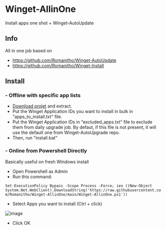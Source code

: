 # Winget-AllinOne
Install apps one shot + Winget-AutoUpdate

## Info
All in one job based on
- https://github.com/Romanitho/Winget-AutoUpdate
- https://github.com/Romanitho/Winget-Install

## Install
### - Offline with specific app lists
- [Download projet](https://github.com/Romanitho/Winget-AllinOne/archive/refs/heads/main.zip) and extract.
- Put the Winget Application IDs you want to install in bulk in "apps_to_install.txt" file.
- Put the Winget Application IDs in "excluded_apps.txt" file to exclude them from daily upgrade job. By defaut, if this file is not present, it will use the default one from Winget-AutoUpgrade repo.
- Then, run "install.bat"

### - Online from Powershell Directly
Basically useful on fresh Windows install
- Open Powershell as Admin
- Run this command:

`Set-ExecutionPolicy Bypass -Scope Process -Force; iex ((New-Object System.Net.WebClient).DownloadString('https://raw.githubusercontent.com/Romanitho/Winget-AllinOne/main/Winget-AllinOne.ps1'))`

- Select Apps you want to install (Ctrl + click)

![image](https://user-images.githubusercontent.com/96626929/162642474-322e3a22-2a7d-4b89-a016-f8377c4a9ce9.png)

- Click OK
